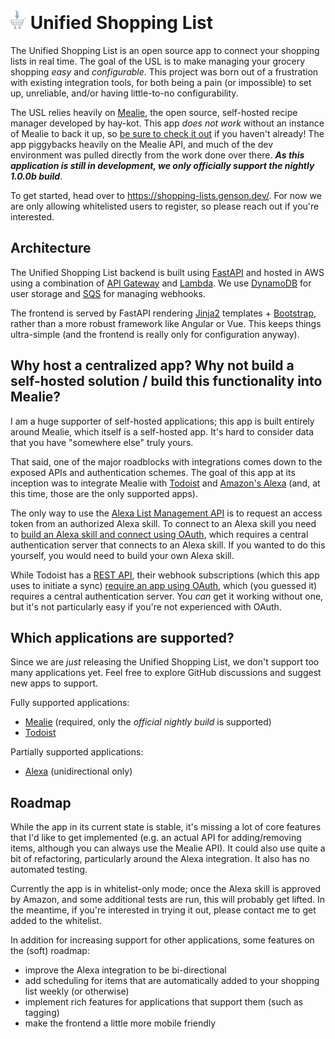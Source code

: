 # <img src="./AppLambda/src/static/images/favicon.png" width="25px" height="auto"> Unified Shopping List 
The Unified Shopping List is an open source app to connect your shopping lists in real time. The goal of the USL is to make managing your grocery shopping *easy* and *configurable*.
This project was born out of a frustration with existing integration tools, for both being a pain (or impossible) to set up, unreliable, and/or having little-to-no configurability.

The USL relies heavily on [Mealie](https://github.com/hay-kot/mealie), the open source, self-hosted recipe manager developed by hay-kot. This app *does not work* without an instance of Mealie to back it up, so [be sure to check it out](https://nightly.mealie.io/) if you haven't already! The app piggybacks heavily on the Mealie API, and much of the dev environment was pulled directly from the work done over there. ***As this application is still in development, we only officially support the nightly 1.0.0b build***.

To get started, head over to https://shopping-lists.genson.dev/. For now we are only allowing whitelisted users to register, so please reach out if you're interested.


Architecture
---
The Unified Shopping List backend is built using [FastAPI](https://fastapi.tiangolo.com/) and hosted in AWS using a combination of [API Gateway](https://aws.amazon.com/api-gateway/) and [Lambda](https://aws.amazon.com/lambda/). We use [DynamoDB](https://aws.amazon.com/dynamodb/) for user storage and [SQS](https://aws.amazon.com/sqs/) for managing webhooks.

The frontend is served by FastAPI rendering [Jinja2](https://jinja.palletsprojects.com/en/3.1.x/) templates + [Bootstrap](https://getbootstrap.com/), rather than a more robust framework like Angular or Vue. This keeps things ultra-simple (and the frontend is really only for configuration anyway).


Why host a centralized app? Why not build a self-hosted solution / build this functionality into Mealie?
---
I am a huge supporter of self-hosted applications; this app is built entirely around Mealie, which itself is a self-hosted app. It's hard to consider data that you have "somewhere else" truly yours.

That said, one of the major roadblocks with integrations comes down to the exposed APIs and authentication schemes. The goal of this app at its inception was to integrate Mealie with [Todoist](https://todoist.com/) and [Amazon's Alexa](https://alexa.amazon.com/) (and, at this time, those are the only supported apps).

The only way to use the [Alexa List Management API](https://developer.amazon.com/en-US/docs/alexa/list-skills/list-management-api-reference.html) is to request an access token from an authorized Alexa skill. To connect to an Alexa skill you need to [build an Alexa skill and connect using OAuth](https://developer.amazon.com/en-US/docs/alexa/custom-skills/access-the-alexa-shopping-and-to-do-lists.html#alexa-lists-access), which requires a central authentication server that connects to an Alexa skill. If you wanted to do this yourself, you would need to build your own Alexa skill.

While Todoist has a [REST API](https://developer.todoist.com/rest/v2/#overview), their webhook subscriptions (which this app uses to initiate a sync) [require an app using OAuth](https://developer.todoist.com/sync/v9/#webhooks), which (you guessed it) requires a central authentication server. You *can* get it working without one, but it's not particularly easy if you're not experienced with OAuth.


Which applications are supported?
---
Since we are *just* releasing the Unified Shopping List, we don't support too many applications yet. Feel free to explore GitHub discussions and suggest new apps to support.

Fully supported applications:
- [Mealie](https://github.com/hay-kot/mealie) (required, only the *official nightly build* is supported)
- [Todoist](https://todoist.com/)

Partially supported applications:
- [Alexa](https://alexa.amazon.com/) (unidirectional only)


Roadmap
---
While the app in its current state is stable, it's missing a lot of core features that I'd like to get implemented (e.g. an actual API for adding/removing items, although you can always use the Mealie API). It could also use quite a bit of refactoring, particularly around the Alexa integration. It also has no automated testing.

Currently the app is in whitelist-only mode; once the Alexa skill is approved by Amazon, and some additional tests are run, this will probably get lifted. In the meantime, if you're interested in trying it out, please contact me to get added to the whitelist.

In addition for increasing support for other applications, some features on the (soft) roadmap:
- improve the Alexa integration to be bi-directional
- add scheduling for items that are automatically added to your shopping list weekly (or otherwise)
- implement rich features for applications that support them (such as tagging)
- make the frontend a little more mobile friendly